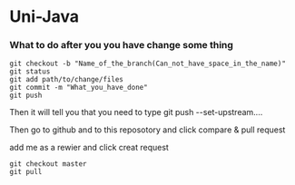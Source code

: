 # Uni-Java

### What to do after you you have change some thing

```
git checkout -b "Name_of_the_branch(Can_not_have_space_in_the_name)"
git status
git add path/to/change/files
git commit -m "What_you_have_done"
git push 
```
Then it will tell you that you need to type git push --set-upstream....

Then go to github and to this reposotory and click compare & pull request

add me as a rewier and click creat request

```
git checkout master
git pull
```
